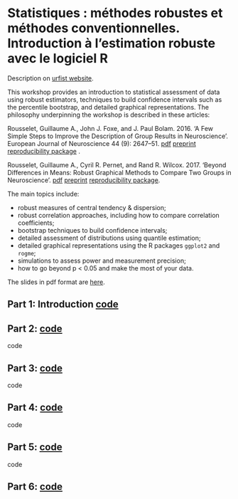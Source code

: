 # Statistiques : méthodes robustes et méthodes conventionnelles. Introduction à l’estimation robuste avec le logiciel R

Description on [urfist website](https://sygefor.reseau-urfist.fr/#/training/7680/8489/b22511377f9a12f2c227ef2628933a3d).

This workshop provides an introduction to statistical assessment of data using robust estimators, techniques to build confidence intervals such as the percentile bootstrap, and detailed graphical representations. The philosophy underpinning the workshop is described in these articles:

Rousselet, Guillaume A., John J. Foxe, and J. Paul Bolam. 2016. ‘A Few Simple Steps to Improve the Description of Group Results in Neuroscience’. European Journal of Neuroscience 44 (9): 2647–51. [pdf](https://doi.org/10.1111/ejn.13400) [preprint]() [reproducibility package]() .

Rousselet, Guillaume A., Cyril R. Pernet, and Rand R. Wilcox. 2017. ‘Beyond Differences in Means: Robust Graphical Methods to Compare Two Groups in Neuroscience’. [pdf]() [preprint](https://doi.org/10.1101/121079) [reproducibility package]().

The main topics include:

- robust measures of central tendency & dispersion;
- robust correlation approaches, including how to compare correlation coefficients;
- bootstrap techniques to build confidence intervals;
- detailed assessment of distributions using quantile estimation;
- detailed graphical representations using the R packages `ggplot2` and `rogme`;
- simulations to assess power and measurement precision;
- how to go beyond p < 0.05 and make the most of your data.

The slides in pdf format are [here]().

## Part 1: Introduction [code]()

## Part 2: [code]()
code

## Part 3: [code]()
code

## Part 4: [code]()
code

## Part 5: [code]()
code

## Part 6: [code]()